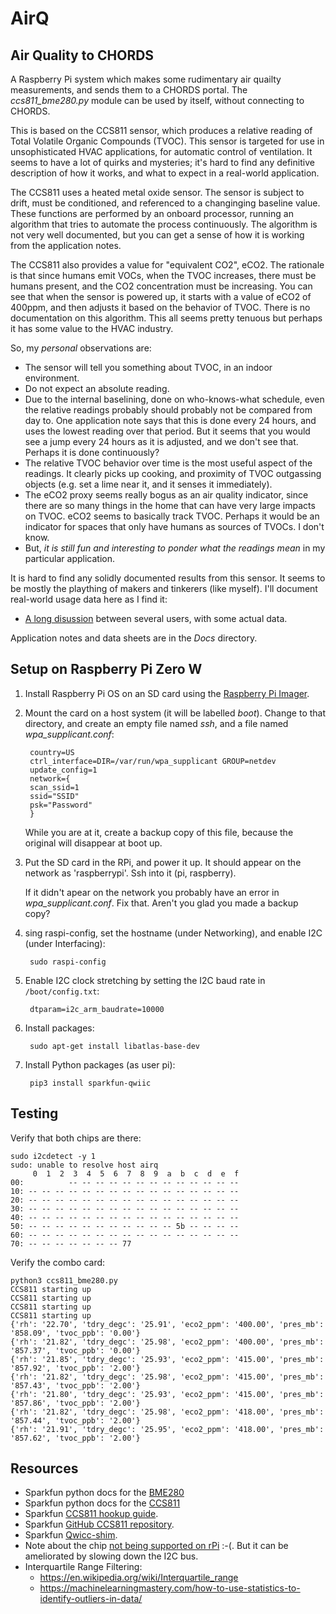 # AirQ

## Air Quality to CHORDS

A Raspberry Pi system which makes some rudimentary air quailty measurements, and sends them
to a CHORDS portal. The _ccs811_bme280.py_ module can be used by itself, without connecting
to CHORDS.

This is based on the CCS811 sensor, which produces a relative reading of Total Volatile Organic Compounds (TVOC).
This sensor is targeted for use in unsophisticated HVAC applications, for automatic control of ventilation.
It seems to have a lot of quirks and mysteries; it's hard to find any definitive description of how it
works, and what to expect in a real-world application. 

The CCS811 uses a heated metal oxide sensor. The sensor is subject to drift, must be conditioned, and referenced
to a changinging baseline value. These functions are performed by an onboard processor, running an algorithm
that tries to automate the process continuously. The algorithm is not very well documented, but you 
can get a sense of how it is working from the application notes.

The CCS811 also provides a value for "equivalent CO2", eCO2. The rationale is that since humans emit
VOCs, when the TVOC increases, there must be humans present, and the CO2 concentration must be
increasing. You can see that when the sensor is powered up, it starts with a value of eCO2 of
400ppm, and then adjusts it based on the behavior of TVOC. There is no documentation
on this algorithm. This all seems pretty tenuous but perhaps it has some value to the
HVAC industry.

So, my _personal_ observations are:

* The sensor will tell you something about TVOC, in an indoor environment.
* Do not expect an absolute reading.
* Due to the internal baselining, done on who-knows-what schedule,
  even the relative readings probably should probably not be compared from day to.
  One application note says that this is done every 24 hours, and uses the lowest
  reading over that period. But it seems that you would see a jump every 24 hours
  as it is adjusted, and we don't see that. Perhaps it is done continuously?
* The relative TVOC behavior over time is the most useful aspect of the readings. It clearly
  picks up cooking, and proximity of TVOC outgassing objects (e.g. set a lime near it, and it
  senses it immediately).
* The eCO2 proxy seems really bogus as an air quality indicator, since there are so many things
  in the home that can have very large impacts on TVOC. eCO2 seems to basically track
  TVOC. Perhaps it would be an indicator for spaces that only have humans as sources of TVOCs. I don't know.
* But, _it is still fun and interesting to ponder what the readings mean_ in my
  particular application.

It is hard to find any solidly documented results from this sensor. It seems to
be mostly the plaything of makers and tinkerers (like myself). I'll document
real-world usage data here as I find it:

* [A long disussion](https://github.com/maarten-pennings/CCS811/issues/8) between several users,
  with some actual data.

Application notes and data sheets are in the _Docs_ directory.

## Setup on Raspberry Pi Zero W

1. Install Raspberry Pi OS on an SD card using the [Raspberry Pi Imager](https://www.raspberrypi.org/downloads/).

1. Mount the card on a host system (it will be labelled _boot_). Change to that directory, 
   and create an empty file named _ssh_, and a file named _wpa_supplicant.conf_:
   
        country=US
        ctrl_interface=DIR=/var/run/wpa_supplicant GROUP=netdev
        update_config=1
        network={
        scan_ssid=1
        ssid="SSID"
        psk="Password"
        }
        
   While you are at it, create a backup copy of this file, because the original will disappear 
   at boot up.
       

1. Put the SD card in the RPi, and power it up. It should appear on the network as
   'raspberrypi'. Ssh into it (pi, raspberry).
   
   If it didn't apear on the network you probably have an error in _wpa_supplicant.conf_. Fix 
   that. Aren't you glad you made a backup copy?
   
1. sing raspi-config, set the hostname (under Networking), and enable I2C (under Interfacing):

        sudo raspi-config

1. Enable I2C clock stretching by setting the I2C baud rate in `/boot/config.txt`:

        dtparam=i2c_arm_baudrate=10000

1. Install packages:

        sudo apt-get install libatlas-base-dev

1. Install Python packages (as user pi):

        pip3 install sparkfun-qwiic

## Testing

Verify that both chips are there:
```
sudo i2cdetect -y 1
sudo: unable to resolve host airq
     0  1  2  3  4  5  6  7  8  9  a  b  c  d  e  f
00:          -- -- -- -- -- -- -- -- -- -- -- -- -- 
10: -- -- -- -- -- -- -- -- -- -- -- -- -- -- -- -- 
20: -- -- -- -- -- -- -- -- -- -- -- -- -- -- -- -- 
30: -- -- -- -- -- -- -- -- -- -- -- -- -- -- -- -- 
40: -- -- -- -- -- -- -- -- -- -- -- -- -- -- -- -- 
50: -- -- -- -- -- -- -- -- -- -- -- 5b -- -- -- -- 
60: -- -- -- -- -- -- -- -- -- -- -- -- -- -- -- -- 
70: -- -- -- -- -- -- -- 77
```

Verify the combo card:

    python3 ccs811_bme280.py
    CCS811 starting up
    CCS811 starting up
    CCS811 starting up
    CCS811 starting up
    {'rh': '22.70', 'tdry_degc': '25.91', 'eco2_ppm': '400.00', 'pres_mb': '858.09', 'tvoc_ppb': '0.00'}
    {'rh': '21.82', 'tdry_degc': '25.98', 'eco2_ppm': '400.00', 'pres_mb': '857.37', 'tvoc_ppb': '0.00'}
    {'rh': '21.85', 'tdry_degc': '25.93', 'eco2_ppm': '415.00', 'pres_mb': '857.92', 'tvoc_ppb': '2.00'}
    {'rh': '21.82', 'tdry_degc': '25.98', 'eco2_ppm': '415.00', 'pres_mb': '857.43', 'tvoc_ppb': '2.00'}
    {'rh': '21.80', 'tdry_degc': '25.93', 'eco2_ppm': '415.00', 'pres_mb': '857.86', 'tvoc_ppb': '2.00'}
    {'rh': '21.82', 'tdry_degc': '25.98', 'eco2_ppm': '418.00', 'pres_mb': '857.44', 'tvoc_ppb': '2.00'}
    {'rh': '21.91', 'tdry_degc': '25.95', 'eco2_ppm': '418.00', 'pres_mb': '857.62', 'tvoc_ppb': '2.00'}

## Resources

- Sparkfun python docs for the [BME280](https://qwiic-bme280-py.readthedocs.io/en/latest/?)
- Sparkfun python docs for the [CCS811](https://qwiic-ccs811-py.readthedocs.io/en/latest/?)
- Sparkfun [CCS811 hookup guide](https://learn.sparkfun.com/tutorials/ccs811bme280-qwiic-environmental-combo-breakout-hookup-guide?_ga=2.42719461.1539937089.1601160436-1748549399.1600881830).
- Sparkfun [GitHub CCS811 repository](https://github.com/sparkfun/CCS811_Air_Quality_Breakout).
- Sparkfun [Qwicc-shim](https://learn.sparkfun.com/tutorials/qwiic-shim-for-raspberry-pi-hookup-guide?_ga=2.122920139.1539937089.1601160436-1748549399.1600881830).
- Note about the chip [not being supported on rPi](https://raspberrypi.stackexchange.com/questions/74418/pi-cannot-communicate-with-i2c-sensor) :-(. But it can be ameliorated by slowing down the I2C bus.
- Interquartile Range Filtering:
    - https://en.wikipedia.org/wiki/Interquartile_range
    - https://machinelearningmastery.com/how-to-use-statistics-to-identify-outliers-in-data/
